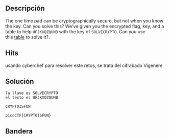 
## Descripción 
The one time pad can be cryptographically secure, but not when you know the key. Can you solve this? We've given you the encrypted flag, key, and a table to help `UFJKXQZQUNB` with the key of `SOLVECRYPTO`. Can you use this [table](https://jupiter.challenges.picoctf.org/static/1fd21547c154c678d2dab145c29f1d79/table.txt) to solve it?.

## Hits

usando cyberchef para resolver este retos, se trata del cifrabado Vigenere 



## Solución
```
la llave es SOLVECRYPTO
el texto es UFJKXQZQUNB

CRYPTOISFUN

picoCTF{CRYPTOISFUN}
```


## Bandera